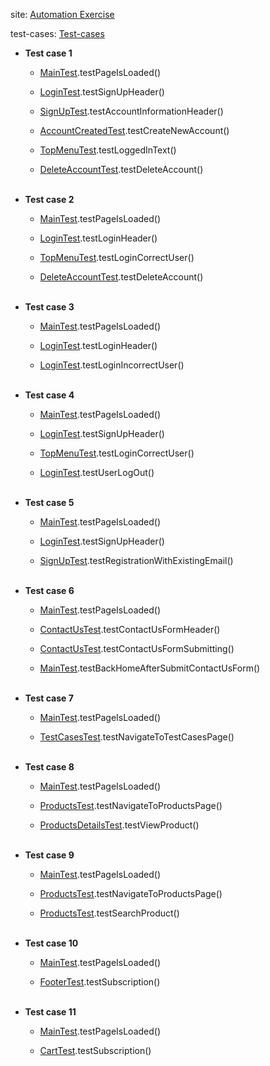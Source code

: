 <p>
  site:
  <a href="https://www.automationexercise.com/">
    Automation Exercise
  </a>
</p>
<p>
  test-cases:
  <a href="https://www.automationexercise.com/test_cases">
    Test-cases
  </a>
</p>

<ul>
  <li><b>Test case 1</b>
    <ul>
      <li>
        <p><a href="https://github.com/xkodxdf/AutomationExercise/blob/main/src/test/java/MainTest.java">MainTest</a>.testPageIsLoaded()</p>
      </li>
      <li>
        <p><a href="https://github.com/xkodxdf/AutomationExercise/blob/main/src/test/java/LoginTest.java">LoginTest</a>.testSignUpHeader()</p>
      </li>
      <li>
        <p><a href="https://github.com/xkodxdf/AutomationExercise/blob/main/src/test/java/SignUpTest.java">SignUpTest</a>.testAccountInformationHeader()</p>
      </li>
      <li>
        <p><a href="https://github.com/xkodxdf/AutomationExercise/blob/main/src/test/java/AccountCreatedTest.java">AccountCreatedTest</a>.testCreateNewAccount()</p>
      </li>
      <li>
        <p><a href="https://github.com/xkodxdf/AutomationExercise/blob/main/src/test/java/TopMenuTest.java">TopMenuTest</a>.testLoggedInText()</p>
      </li>
      <li>
        <p><a href="https://github.com/xkodxdf/AutomationExercise/blob/main/src/test/java/DeleteAccountTest.java">DeleteAccountTest</a>.testDeleteAccount()</p>
      </li>
    </ul>
  </li>

<br>

  <li><b>Test case 2</b>
    <ul>
      <li>
        <p><a href="https://github.com/xkodxdf/AutomationExercise/blob/main/src/test/java/MainTest.java">MainTest</a>.testPageIsLoaded()</p>
      </li>
      <li>
        <p><a href="https://github.com/xkodxdf/AutomationExercise/blob/main/src/test/java/LoginTest.java">LoginTest</a>.testLoginHeader()</p>
      </li>
      <li>
        <p><a href="https://github.com/xkodxdf/AutomationExercise/blob/main/src/test/java/TopMenuTest.java">TopMenuTest</a>.testLoginCorrectUser()</p>
      </li>
      <li>
        <p><a href="https://github.com/xkodxdf/AutomationExercise/blob/main/src/test/java/DeleteAccountTest.java">DeleteAccountTest</a>.testDeleteAccount()</p>
      </li>
    </ul>
  </li>

<br>

  <li><b>Test case 3</b>
    <ul>
      <li>
        <p><a href="https://github.com/xkodxdf/AutomationExercise/blob/main/src/test/java/MainTest.java">MainTest</a>.testPageIsLoaded()</p>
      </li>
      <li>
        <p><a href="https://github.com/xkodxdf/AutomationExercise/blob/main/src/test/java/LoginTest.java">LoginTest</a>.testLoginHeader()</p>
      </li>
      <li>
        <p><a href="https://github.com/xkodxdf/AutomationExercise/blob/main/src/test/java/LoginTest.java">LoginTest</a>.testLoginIncorrectUser()</p>
      </li>
    </ul>
  </li>

<br>

  <li><b>Test case 4</b>
    <ul>
      <li>
        <p><a href="https://github.com/xkodxdf/AutomationExercise/blob/main/src/test/java/MainTest.java">MainTest</a>.testPageIsLoaded()</p>
      </li>
      <li>
        <p><a href="https://github.com/xkodxdf/AutomationExercise/blob/main/src/test/java/LoginTest.java">LoginTest</a>.testSignUpHeader()</p>
      </li>
     <li>
        <p><a href="https://github.com/xkodxdf/AutomationExercise/blob/main/src/test/java/TopMenuTest.java">TopMenuTest</a>.testLoginCorrectUser()</p>
      </li> 
      <li>
        <p><a href="https://github.com/xkodxdf/AutomationExercise/blob/main/src/test/java/LoginTest.java">LoginTest</a>.testUserLogOut()</p>
      </li>
    </ul>
  </li>

<br>

  <li><b>Test case 5</b>
    <ul>
      <li>
        <p><a href="https://github.com/xkodxdf/AutomationExercise/blob/main/src/test/java/MainTest.java">MainTest</a>.testPageIsLoaded()</p>
      </li> 
      <li>
        <p><a href="https://github.com/xkodxdf/AutomationExercise/blob/main/src/test/java/LoginTest.java">LoginTest</a>.testSignUpHeader()</p>
      </li>
      <li>
        <p><a href="https://github.com/xkodxdf/AutomationExercise/blob/main/src/test/java/SignUpTest.java">SignUpTest</a>.testRegistrationWithExistingEmail()</p>
      </li>
    </ul>
  </li>

<br>

  <li><b>Test case 6</b>
    <ul>
      <li>
        <p><a href="https://github.com/xkodxdf/AutomationExercise/blob/main/src/test/java/MainTest.java">MainTest</a>.testPageIsLoaded()</p>
      </li>
      <li>
        <p><a href="https://github.com/xkodxdf/AutomationExercise/blob/main/src/test/java/ContactUsTest.java">ContactUsTest</a>.testContactUsFormHeader()</p>
      </li>
      <li>
        <p><a href="https://github.com/xkodxdf/AutomationExercise/blob/main/src/test/java/ContactUsTest.java">ContactUsTest</a>.testContactUsFormSubmitting()</p>
      </li>
      <li>
        <p><a href="https://github.com/xkodxdf/AutomationExercise/blob/main/src/test/java/MainTest.java">MainTest</a>.testBackHomeAfterSubmitContactUsForm()</p>
      </li>
    </ul>
  </li>

<br>

  <li><b>Test case 7</b>
    <ul>
      <li>
        <p><a href="https://github.com/xkodxdf/AutomationExercise/blob/main/src/test/java/MainTest.java">MainTest</a>.testPageIsLoaded()</p>
      </li>
      <li>
        <p><a href="https://github.com/xkodxdf/AutomationExercise/blob/main/src/test/java/TestCasesTest.java">TestCasesTest</a>.testNavigateToTestCasesPage()</p>
      </li>
    </ul>
  </li>

<br>

  <li><b>Test case 8</b>
    <ul>
      <li>
        <p><a href="https://github.com/xkodxdf/AutomationExercise/blob/main/src/test/java/MainTest.java">MainTest</a>.testPageIsLoaded()</p>
      </li>
      <li>
        <p><a href="https://github.com/xkodxdf/AutomationExercise/blob/main/src/test/java/ProductsTest.java">ProductsTest</a>.testNavigateToProductsPage()</p>
      </li>
      <li>
        <p><a href="https://github.com/xkodxdf/AutomationExercise/blob/main/src/test/java/ProductsDetailsTest.java">ProductsDetailsTest</a>.testViewProduct()</p>
      </li>
    </ul>
  </li>

<br>

  <li><b>Test case 9</b>
    <ul>
      <li>
        <p><a href="https://github.com/xkodxdf/AutomationExercise/blob/main/src/test/java/MainTest.java">MainTest</a>.testPageIsLoaded()</p>
      </li>
      <li>
        <p><a href="https://github.com/xkodxdf/AutomationExercise/blob/main/src/test/java/ProductsTest.java">ProductsTest</a>.testNavigateToProductsPage()</p>
      </li>
      <li>
        <p><a href="https://github.com/xkodxdf/AutomationExercise/blob/main/src/test/java/ProductsTest.java">ProductsTest</a>.testSearchProduct()</p>
      </li>
    </ul>
  </li>

<br>

  <li><b>Test case 10</b>
    <ul>
      <li>
        <p><a href="https://github.com/xkodxdf/AutomationExercise/blob/main/src/test/java/MainTest.java">MainTest</a>.testPageIsLoaded()</p>
      </li>
      <li>
        <p><a href="https://github.com/xkodxdf/AutomationExercise/blob/main/src/test/java/FooterTest.java">FooterTest</a>.testSubscription()</p>
      </li>
    </ul>
  </li>

<br>

  <li><b>Test case 11</b>
    <ul>
      <li>
        <p><a href="https://github.com/xkodxdf/AutomationExercise/blob/main/src/test/java/MainTest.java">MainTest</a>.testPageIsLoaded()</p>
      </li>
      <li>
        <p><a href="https://github.com/xkodxdf/AutomationExercise/blob/main/src/test/java/MainTest.java">CartTest</a>.testSubscription()</p>
      </li>
    </ul>
  </li>
<br>
</ul>
